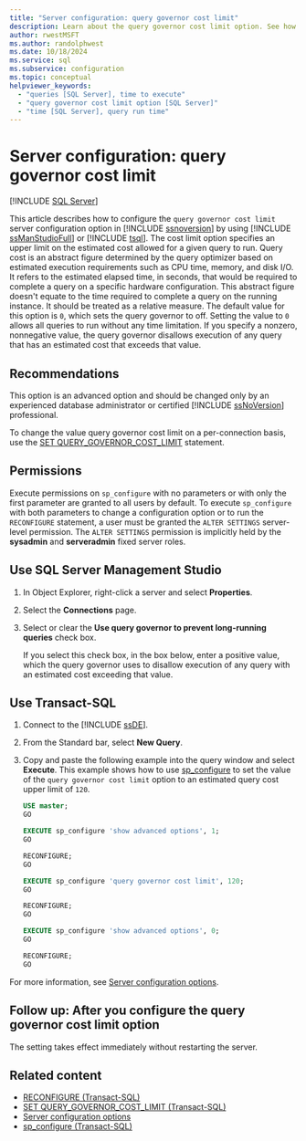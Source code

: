 ```yaml
---
title: "Server configuration: query governor cost limit"
description: Learn about the query governor cost limit option. See how to use it to limit execution of queries.
author: rwestMSFT
ms.author: randolphwest
ms.date: 10/18/2024
ms.service: sql
ms.subservice: configuration
ms.topic: conceptual
helpviewer_keywords:
  - "queries [SQL Server], time to execute"
  - "query governor cost limit option [SQL Server]"
  - "time [SQL Server], query run time"
---
```

# Server configuration: query governor cost limit

[!INCLUDE [SQL Server](../../includes/applies-to-version/sqlserver.md)]

This article describes how to configure the `query governor cost limit` server configuration option in [!INCLUDE [ssnoversion](../../includes/ssnoversion-md.md)] by using [!INCLUDE [ssManStudioFull](../../includes/ssmanstudiofull-md.md)] or [!INCLUDE [tsql](../../includes/tsql-md.md)]. The cost limit option specifies an upper limit on the estimated cost allowed for a given query to run. Query cost is an abstract figure determined by the query optimizer based on estimated execution requirements such as CPU time, memory, and disk I/O. It refers to the estimated elapsed time, in seconds, that would be required to complete a query on a specific hardware configuration. This abstract figure doesn't equate to the time required to complete a query on the running instance. It should be treated as a relative measure. The default value for this option is `0`, which sets the query governor to off. Setting the value to `0` allows all queries to run without any time limitation. If you specify a nonzero, nonnegative value, the query governor disallows execution of any query that has an estimated cost that exceeds that value.

## Recommendations

This option is an advanced option and should be changed only by an experienced database administrator or certified [!INCLUDE [ssNoVersion](../../includes/ssnoversion-md.md)] professional.

To change the value query governor cost limit on a per-connection basis, use the [SET QUERY_GOVERNOR_COST_LIMIT](../../t-sql/statements/set-query-governor-cost-limit-transact-sql.md) statement.

## Permissions

Execute permissions on `sp_configure` with no parameters or with only the first parameter are granted to all users by default. To execute `sp_configure` with both parameters to change a configuration option or to run the `RECONFIGURE` statement, a user must be granted the `ALTER SETTINGS` server-level permission. The `ALTER SETTINGS` permission is implicitly held by the **sysadmin** and **serveradmin** fixed server roles.

<a id="SSMSProcedure"></a>

## Use SQL Server Management Studio

1. In Object Explorer, right-click a server and select **Properties**.

1. Select the **Connections** page.

1. Select or clear the **Use query governor to prevent long-running queries** check box.

   If you select this check box, in the box below, enter a positive value, which the query governor uses to disallow execution of any query with an estimated cost exceeding that value.

<a id="TsqlProcedure"></a>

## Use Transact-SQL

1. Connect to the [!INCLUDE [ssDE](../../includes/ssde-md.md)].

1. From the Standard bar, select **New Query**.

1. Copy and paste the following example into the query window and select **Execute**. This example shows how to use [sp_configure](../../relational-databases/system-stored-procedures/sp-configure-transact-sql.md) to set the value of the `query governor cost limit` option to an estimated query cost upper limit of `120`.

   ```sql
   USE master;
   GO

   EXECUTE sp_configure 'show advanced options', 1;
   GO

   RECONFIGURE;
   GO

   EXECUTE sp_configure 'query governor cost limit', 120;
   GO

   RECONFIGURE;
   GO

   EXECUTE sp_configure 'show advanced options', 0;
   GO

   RECONFIGURE;
   GO
   ```

For more information, see [Server configuration options](server-configuration-options-sql-server.md).

<a id="FollowUp"></a>

## Follow up: After you configure the query governor cost limit option

The setting takes effect immediately without restarting the server.

## Related content

- [RECONFIGURE (Transact-SQL)](../../t-sql/language-elements/reconfigure-transact-sql.md)
- [SET QUERY_GOVERNOR_COST_LIMIT (Transact-SQL)](../../t-sql/statements/set-query-governor-cost-limit-transact-sql.md)
- [Server configuration options](server-configuration-options-sql-server.md)
- [sp_configure (Transact-SQL)](../../relational-databases/system-stored-procedures/sp-configure-transact-sql.md)
